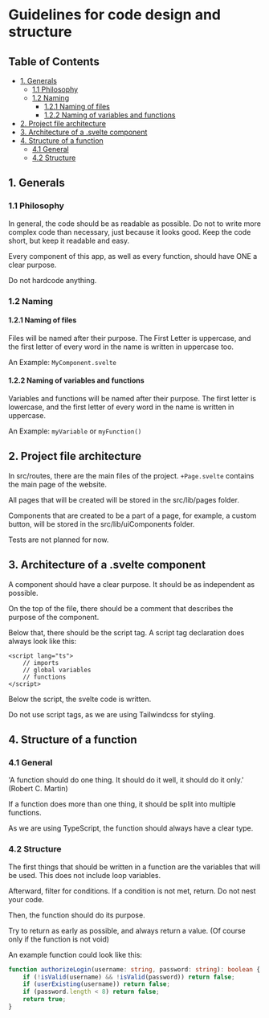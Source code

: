 # Guidelines for code design and structure

## Table of Contents

  - [1. Generals](#1-generals)
    - [1.1 Philosophy](#11-philosophy)
    - [1.2 Naming](#12-naming)
      - [1.2.1 Naming of files](#121-naming-of-files)
      - [1.2.2 Naming of variables and functions](#122-naming-of-variables-and-functions)
  - [2. Project file architecture](#2-project-file-architecture)
  - [3. Architecture of a .svelte component](#3-architecture-of-a-svelte-component)
  - [4. Structure of a function](#4-structure-of-a-function)
    - [4.1 General](#41-general)
    - [4.2 Structure](#42-structure)

## 1. Generals

### 1.1 Philosophy

In general, the code should be as readable as possible. Do not to write more complex code than necessary, 
just because it looks good. Keep the code short, but keep it readable and easy.

Every component of this app, as well as every function, should have ONE a clear purpose.

Do not hardcode anything.

### 1.2 Naming

#### 1.2.1 Naming of files

Files will be named after their purpose. The First Letter is uppercase, and the first letter of every word in the name 
is written in uppercase too. 

An Example: `MyComponent.svelte`

#### 1.2.2 Naming of variables and functions

Variables and functions will be named after their purpose. The first letter is lowercase, and the first letter of every 
word in the name is written in uppercase. 

An Example: `myVariable` or `myFunction()`


## 2. Project file architecture

In src/routes, there are the main files of the project. `+Page.svelte` contains the main page of the website.

All pages that will be created will be stored in the src/lib/pages folder.

Components that are created to be a part of a page, for example, a custom button, 
will be stored in the src/lib/uiComponents folder.

Tests are not planned for now. 

## 3. Architecture of a .svelte component

A component should have a clear purpose. It should be as independent as possible.

On the top of the file, there should be a comment that describes the purpose of the component. 

Below that, there should be the script tag. A script tag declaration does always look like this: 
```sveltehtml
<script lang="ts">
    // imports
    // global variables
    // functions
</script>
```

Below the script, the svelte code is written.

Do not use script tags, as we are using Tailwindcss for styling.

## 4. Structure of a function

### 4.1 General

'A function should do one thing. It should do it well, it should do it only.' (Robert C. Martin)

If a function does more than one thing, it should be split into multiple functions.

As we are using TypeScript, the function should always have a clear type.

### 4.2 Structure

The first things that should be written in a function are the variables that will be used. 
This does not include loop variables.

Afterward, filter for conditions. If a condition is not met, return. Do not nest your code.

Then, the function should do its purpose. 

Try to return as early as possible, and always return a value. (Of course only if the function is not void)

An example function could look like this: 
```typescript
function authorizeLogin(username: string, password: string): boolean {
    if (!isValid(username) && !isValid(password)) return false;
    if (userExisting(username)) return false;
    if (password.length < 8) return false;
    return true;
}
